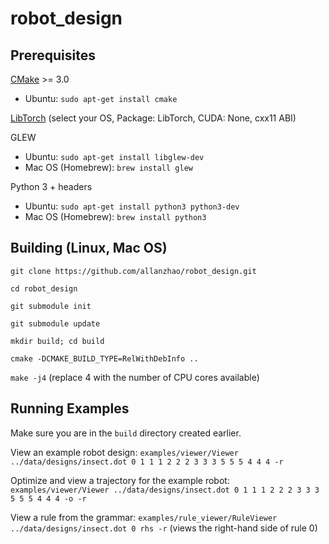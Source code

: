 # robot_design

## Prerequisites

[CMake](https://cmake.org/download/) >= 3.0
* Ubuntu: `sudo apt-get install cmake`

[LibTorch](https://pytorch.org/get-started/locally/) (select your OS, Package: LibTorch, CUDA: None, cxx11 ABI)

GLEW
* Ubuntu: `sudo apt-get install libglew-dev`
* Mac OS (Homebrew): `brew install glew`

Python 3 + headers
* Ubuntu: `sudo apt-get install python3 python3-dev`
* Mac OS (Homebrew): `brew install python3`

## Building (Linux, Mac OS)

`git clone https://github.com/allanzhao/robot_design.git`

`cd robot_design`

`git submodule init`

`git submodule update`

`mkdir build; cd build`

`cmake -DCMAKE_BUILD_TYPE=RelWithDebInfo ..`

`make -j4` (replace 4 with the number of CPU cores available)

## Running Examples

Make sure you are in the `build` directory created earlier.

View an example robot design:
`examples/viewer/Viewer ../data/designs/insect.dot 0 1 1 1 2 2 2 3 3 3 5 5 5 4 4 4 -r`

Optimize and view a trajectory for the example robot:
`examples/viewer/Viewer ../data/designs/insect.dot 0 1 1 1 2 2 2 3 3 3 5 5 5 4 4 4 -o -r`

View a rule from the grammar:
`examples/rule_viewer/RuleViewer ../data/designs/insect.dot 0 rhs -r` (views the right-hand side of rule 0)
